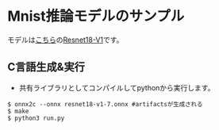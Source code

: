 # Mnist推論モデルのサンプル

モデルは[こちら](https://github.com/onnx/models/tree/main/validated/vision/classification/mnist)の[Resnet18-V1](https://github.com/onnx/models/blob/main/validated/vision/classification/resnet/model/resnet18-v1-7.onnx)です。


## C言語生成&実行
- 共有ライブラリとしてコンパイルしてpythonから実行します。
```
$ onnx2c --onnx resnet18-v1-7.onnx #artifactsが生成される
$ make 
$ python3 run.py
```


